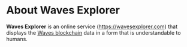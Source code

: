# About Waves Explorer

**Waves Explorer** is an online service (<https://wavesexplorer.com>) that displays the [Waves blockchain](/blockchain/blockchain.md) data in a form that is understandable to humans.
